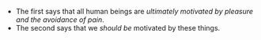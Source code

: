 - The first says that all human beings are *ultimately motivated by pleasure and the avoidance of pain*.
- The second says that we *should be* motivated by these things.